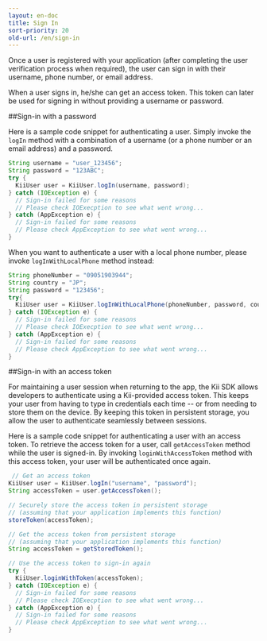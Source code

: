 ```yaml
---
layout: en-doc
title: Sign In
sort-priority: 20
old-url: /en/sign-in
---
```

Once a user is registered with your application (after completing the user verification process when required), the user can sign in with their username, phone number, or email address.

When a user signs in, he/she can get an access token.  This token can later be used for signing in without providing a username or password.


##Sign-in with a password

Here is a sample code snippet for authenticating a user.  Simply invoke the `logIn` method with a combination of a username (or a phone number or an email address) and a password.

```java
String username = "user_123456";
String password = "123ABC";
try {
  KiiUser user = KiiUser.logIn(username, password);
} catch (IOException e) {
  // Sign-in failed for some reasons
  // Please check IOExecption to see what went wrong...
} catch (AppException e) {
  // Sign-in failed for some reasons
  // Please check AppException to see what went wrong...
}
```
When you want to authenticate a user with a local phone number, please invoke `logInWithLocalPhone` method instead:

```java
String phoneNumber = "09051903944";
String country = "JP";
String password = "123456";
try{
  KiiUser user = KiiUser.logInWithLocalPhone(phoneNumber, password, country);
} catch (IOException e) {
  // Sign-in failed for some reasons
  // Please check IOExecption to see what went wrong...
} catch (AppException e) {
  // Sign-in failed for some reasons
  // Please check AppException to see what went wrong...
}
```

##Sign-in with an access token

For maintaining a user session when returning to the app, the Kii SDK allows developers to authenticate using a Kii-provided access token. This keeps your user from having to type in credentials each time -- or from needing to store them on the device. By keeping this token in persistent storage, you allow the user to authenticate seamlessly between sessions.

Here is a sample code snippet for authenticating a user with an access token.  To retrieve the access token for a user, call `getAccessToken` method while the user is signed-in. By invoking `loginWithAccessToken` method with this access token, your user will be authenticated once again.

```java
 // Get an access token
KiiUser user = KiiUser.logIn("username", "password");
String accessToken = user.getAccessToken();

// Securely store the access token in persistent storage
// (assuming that your application implements this function)
storeToken(accessToken);

// Get the access token from persistent storage
// (assuming that your application implements this function)
String accessToken = getStoredToken();

// Use the access token to sign-in again
try {
  KiiUser.loginWithToken(accessToken);
} catch (IOException e) {
  // Sign-in failed for some reasons
  // Please check IOExecption to see what went wrong...
} catch (AppException e) {
  // Sign-in failed for some reasons
  // Please check AppException to see what went wrong...
}
```
